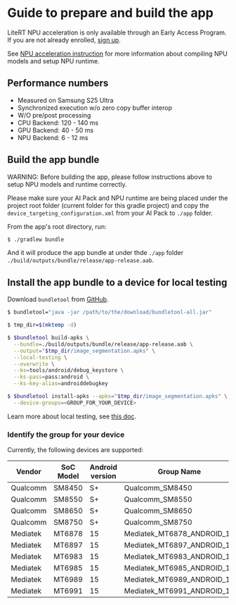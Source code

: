 # Guide to prepare and build the app

LiteRT NPU acceleration is only available through an Early Access Program. If you are not already enrolled, [sign up](https://forms.gle/CoH4jpLwxiEYvDvF6).

See [NPU acceleration instruction](https://ai.google.dev/edge/litert/next/eap/npu) for more information about compiling NPU models and setup NPU runtime.

## Performance numbers

*   Measured on Samsung S25 Ultra
*   Synchronized execution w/o zero copy buffer interop
*   W/O pre/post processing
  *   CPU Backend: 120 - 140 ms
  *   GPU Backend: 40 - 50 ms
  *   NPU Backend: 6 - 12 ms

## Build the app bundle

WARNING: Before building the app, please follow instructions above to setup NPU
models and runtime correctly.

Please make sure your AI Pack and NPU runtime are being placed under the project
root folder (current folder for this gradle project) and copy the 
`device_targeting_configuration.xml` from your AI Pack to `./app` folder.

From the app's root directory, run:

```sh
$ ./gradlew bundle
```

And it will produce the app bundle at under thde `./app` folder
`./build/outputs/bundle/release/app-release.aab`.

## Install the app bundle to a device for local testing

Download `bundletool` from [GitHub](https://github.com/google/bundletool/releases).

```sh
$ bundletool="java -jar /path/to/the/download/bundletool-all.jar"

$ tmp_dir=$(mktemp -d)

$ $bundletool build-apks \
  --bundle=./build/outputs/bundle/release/app-release.aab \
  --output="$tmp_dir/image_segmentation.apks" \
  --local-testing \
  --overwrite \
  --ks=tools/android/debug_keystore \
  --ks-pass=pass:android \
  --ks-key-alias=androiddebugkey

$ $bundletool install-apks --apks="$tmp_dir/image_segmentation.apks" \
  --device-groups=<GROUP_FOR_YOUR_DEVICE>
```

Learn more about local testing, see [this doc](https://developer.android.com/google/play/on-device-ai#local-testing).

### Identify the group for your device

Currently, the following devices are supported:

| Vendor   | SoC Model | Android version | Group Name                 |
|----------|-----------|-----------------|----------------------------|
| Qualcomm | SM8450    |  S+             | Qualcomm_SM8450            |
| Qualcomm | SM8550    |  S+             | Qualcomm_SM8550            |
| Qualcomm | SM8650    |  S+             | Qualcomm_SM8650            |
| Qualcomm | SM8750    |  S+             | Qualcomm_SM8750            |
| Mediatek | MT6878    |  15             | Mediatek_MT6878_ANDROID_15 |
| Mediatek | MT6897    |  15             | Mediatek_MT6897_ANDROID_15 |
| Mediatek | MT6983    |  15             | Mediatek_MT6983_ANDROID_15 |
| Mediatek | MT6985    |  15             | Mediatek_MT6985_ANDROID_15 |
| Mediatek | MT6989    |  15             | Mediatek_MT6989_ANDROID_15 |
| Mediatek | MT6991    |  15             | Mediatek_MT6991_ANDROID_15 |
